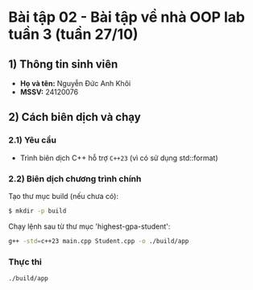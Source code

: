 # Bài tập 02 - Bài tập về nhà OOP lab tuần 3 (tuần 27/10)

## 1) Thông tin sinh viên
  * **Họ và tên:** Nguyễn Đức Anh Khôi  
  * **MSSV:** 24120076

## 2) Cách biên dịch và chạy

### 2.1) Yêu cầu

  * Trình biên dịch C++ hỗ trợ `C++23` (vì có sử dụng std::format)

### 2.2) Biên dịch chương trình chính

Tạo thư mục build (nếu chưa có):

```bash
$ mkdir -p build
```

Chạy lệnh sau từ thư mục 'highest-gpa-student':

```bash
g++ -std=c++23 main.cpp Student.cpp -o ./build/app
```

### Thực thi

```bash
./build/app



